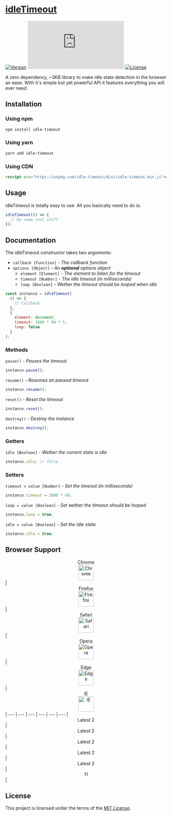 # [idleTimeout](https://github.com/jackmu95/idle-timeout/)

[![Version](https://badgen.net/npm/v/idle-timeout)](https://www.npmjs.com/package/idle-timeout/)
[![Size](https://badgen.net/badgesize/normal/jackmu95/idle-timeout/master/dist/idle-timeout.min.js)](https://github.com/jackmu95/idle-timeout/blob/master/dist/idle-timeout.min.js)
[![License](https://badgen.net/npm/license/idle-timeout)](https://www.npmjs.com/package/idle-timeout/)

A zero dependency, ~3KB library to make idle state detection in the browser an ease. With it's simple but yet powerful API it features everything you will ever need.

## Installation

### Using npm
```bash
npm install idle-timeout
```

### Using yarn
```bash
yarn add idle-timeout
```

### Using CDN
```html
<script src="https://unpkg.com/idle-timeout/dist/idle-timeout.min.js"></script>
```


## Usage
idleTimeout is totally easy to use. All you basically need to do is:
```javascript
idleTimeout(() => {
  // Do some cool stuff
});
```


## Documentation
The idleTimeout constructor takes two arguments:
  * `callback [Function]` - _The callback function_
  * `options [Object]` - _An **optional** options object_
    * `element [Element]` - _The element to listen for the timeout_
    * `timeout [Number]` - _The idle timeout (in milliseconds)_
    * `loop [Boolean]` - _Wether the timeout should be looped when idle_

```javascript
const instance = idleTimeout(
  () => {
    // Callback
  },
  {
    element: document,
    timeout: 1000 * 60 * 5,
    loop: false
  }
);
```

### Methods
`pause()` - _Pauses the timeout_
```javascript
instance.pause();
```

`resume()` - _Resumes an paused timeout_
```javascript
instance.resume();
```

`reset()` - _Reset the timeout_
```javascript
instance.reset();
```

`destroy()` - _Destroy the instance_
```javascript
instance.destroy();
```

### Getters
`idle [Boolean]` - _Wether the current state is idle_
```javascript
instance.idle; // false
```

### Setters
`timeout = value [Number]` - _Set the timeout (in milliseconds)_
```javascript
instance.timeout = 1000 * 60;
```

`loop = value [Boolean]` - _Set wether the timeout should be looped_
```javascript
instance.loop = true;
```

`idle = value [Boolean]` - _Set the idle state_
```javascript
instance.idle = true;
```


## Browser Support

<center>Chrome<br><img src="https://cdn.rawgit.com/alrra/browser-logos/master/src/chrome/chrome.svg" width="48" height="48" alt="Chrome"></center> | <center>Firefox<br><img src="https://cdn.rawgit.com/alrra/browser-logos/master/src/firefox/firefox.svg" width="48" height="48" alt="Firefox"></center> | <center>Safari<br><img src="https://cdn.rawgit.com/alrra/browser-logos/master/src/safari/safari_128x128.png" width="48" height="48" alt="Safari"></center> | <center>Opera<br><img src="https://cdn.rawgit.com/alrra/browser-logos/master/src/opera/opera.svg" width="48" height="48" alt="Opera"></center> | <center>Edge<br><img src="https://cdn.rawgit.com/alrra/browser-logos/master/src/edge/edge.svg" width="48" height="48" alt="Edge"></center> | <center>IE<br><img src="https://cdn.rawgit.com/alrra/browser-logos/master/src/archive/internet-explorer_9-11/internet-explorer_9-11.svg" width="48" height="48" alt="IE"></center> |
--- | --- | --- | --- | --- | --- |
<center>Latest 2</center> | <center>Latest 2</center> | <center>Latest 2</center> | <center>Latest 2</center> | <center>Latest 2</center> | <center>11</center> |


## License
This project is licensed under the terms of the [MIT License](LICENSE).
